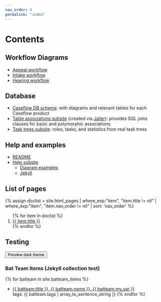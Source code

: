 ```yaml
---
nav_order: 0
permalink: "index"
---
```


# Contents

## Workflow Diagrams
- [Appeal workflow](workflows/appeal-workflow)
- [Intake workflow](workflows/intake-workflow)
- [Hearing workflow](workflows/hearing-workflow)

## Database
* [Caseflow DB schema](schema/db_schema): with diagrams and relevant tables for each Caseflow product
* [Table associations subsite](schema/html/) (created via [Jailer](https://github.com/Wisser/Jailer)): provides SQL joins clauses for basic and polymorphic associations
* [Task trees subsite](task_trees/index.html): roles, tasks, and statistics from real task trees


## Help and examples
* [README](README.html)
* [Help subsite](help/index.html)
  - [Diagram examples](help/diagrams)
  - [Jekyll](help/jekyll)


## List of pages
{% assign doclist = site.html_pages | where_exp:"item", "item.title != nil" | where_exp:"item", "item.nav_order != nil" | sort: 'nav_order'  %}
<ol>
{% for item in doclist %}
    <li><a href="{{ site.url }}{{ site.baseurl }}{{ item.url }}">{{ item.title }}</a></li>
{% endfor %}
</ol>

## Testing

<p>
  <button class="btn js-toggle-dark-mode">Preview dark theme</button>
  <script>
    const toggleDarkMode = document.querySelector('.js-toggle-dark-mode');
    jtd.addEvent(toggleDarkMode, 'click', function() {
      if (jtd.getTheme() === 'dark') {
        jtd.setTheme('light');
        toggleDarkMode.textContent = 'Preview dark theme';
      } else {
        jtd.setTheme('dark');
        toggleDarkMode.textContent = 'Return to the light side';
      }
    });
  </script>
</p>


### Bat Team Items (Jekyll collection test)
{% for batteam in site.batteam_items %}
  - <a href="{{ site.baseurl }}{{ batteam.url }}">{{ batteam.title }},
      {{ batteam.name }}, {{ batteam.my_var }}
    </a>
    <br/>tags: {{ batteam.tags | array_to_sentence_string }}
{% endfor %}

